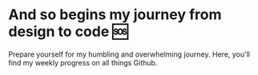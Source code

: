 # And so begins my journey from design to code 🆘
Prepare yourself for my humbling and overwhelming journey. Here, you'll find my weekly progress on all things Github.
